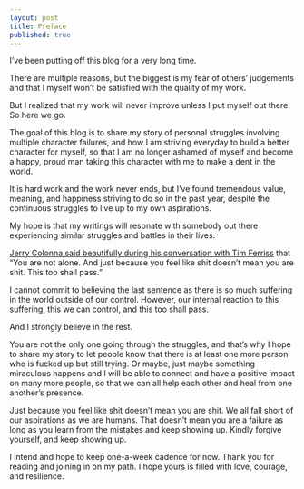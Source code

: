 ```yaml
---
layout: post
title: Preface
published: true
---
```


I’ve been putting off this blog for a very long time. 

There are multiple reasons, but the biggest is my fear of others’ judgements and that I myself won’t be satisfied with the quality of my work. 

But I realized that my work will never improve unless I put myself out there. So here we go.

The goal of this blog is to share my story of personal struggles involving multiple character failures, and how I am striving everyday to build a better character for myself, so that I am no longer ashamed of myself and become a happy, proud man taking this character with me to make a dent in the world.

It is hard work and the work never ends, but I’ve found tremendous value, meaning, and happiness striving to do so in the past year, despite the continuous struggles to live up to my own aspirations. 

My hope is that my writings will resonate with somebody out there experiencing similar struggles and battles in their lives. 

[Jerry Colonna said beautifully during his conversation with Tim Ferriss](https://tim.blog/2019/06/11/jerry-colonna/) that “You are not alone. And just because you feel like shit doesn’t mean you are shit. This too shall pass.” 

I cannot commit to believing the last sentence as there is so much suffering in the world outside of our control. However, our internal reaction to this suffering, this we can control, and this too shall pass.

And I strongly believe in the rest.

You are not the only one going through the struggles, and that’s why I hope to share my story to let people know that there is at least one more person who is fucked up but still trying. Or maybe, just maybe something miraculous happens and I will be able to connect and have a positive impact on many more people, so that we can all help each other and heal from one another’s presence. 

Just because you feel like shit doesn’t mean you are shit. We all fall short of our aspirations as we are humans. That doesn’t mean you are a failure as long as you learn from the mistakes and keep showing up. Kindly forgive yourself, and keep showing up.   

I intend and hope to keep one-a-week cadence for now. Thank you for reading and joining in on my path. I hope yours is filled with love, courage, and resilience.

